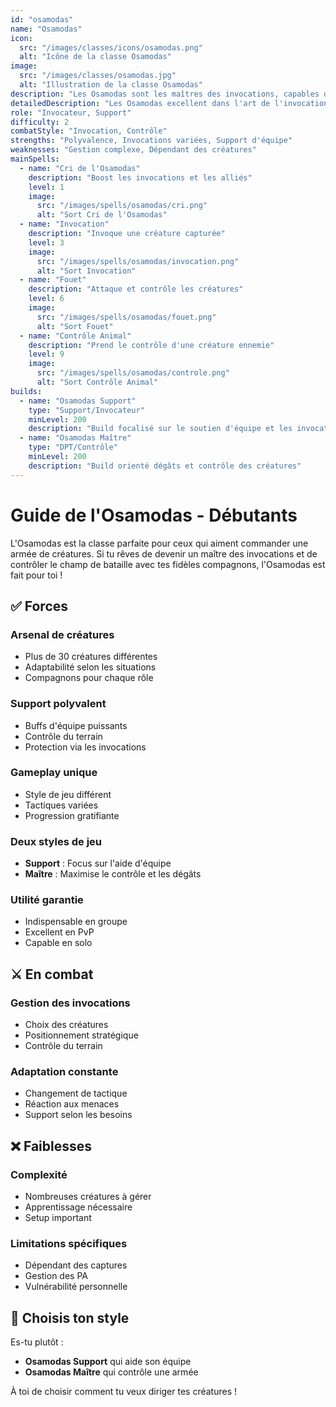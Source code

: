 ```yaml
---
id: "osamodas"
name: "Osamodas"
icon:
  src: "/images/classes/icons/osamodas.png"
  alt: "Icône de la classe Osamodas"
image:
  src: "/images/classes/osamodas.jpg"
  alt: "Illustration de la classe Osamodas"
description: "Les Osamodas sont les maîtres des invocations, capables de capturer et contrôler plus de 30 créatures différentes pour combattre à leurs côtés."
detailedDescription: "Les Osamodas excellent dans l'art de l'invocation et du contrôle des créatures. Leur capacité unique à capturer, invoquer et diriger une grande variété de monstres leur permet d'adapter leur stratégie à chaque situation. En tant que maîtres des bêtes, ils peuvent non seulement invoquer des créatures pour le combat, mais aussi les renforcer et les soigner. Cette polyvalence, combinée à leurs capacités de support d'équipe, en fait des alliés précieux malgré la complexité de leur gameplay."
role: "Invocateur, Support"
difficulty: 2
combatStyle: "Invocation, Contrôle"
strengths: "Polyvalence, Invocations variées, Support d'équipe"
weaknesses: "Gestion complexe, Dépendant des créatures"
mainSpells:
  - name: "Cri de l'Osamodas"
    description: "Boost les invocations et les alliés"
    level: 1
    image:
      src: "/images/spells/osamodas/cri.png"
      alt: "Sort Cri de l'Osamodas"
  - name: "Invocation"
    description: "Invoque une créature capturée"
    level: 3
    image:
      src: "/images/spells/osamodas/invocation.png"
      alt: "Sort Invocation"
  - name: "Fouet"
    description: "Attaque et contrôle les créatures"
    level: 6
    image:
      src: "/images/spells/osamodas/fouet.png"
      alt: "Sort Fouet"
  - name: "Contrôle Animal"
    description: "Prend le contrôle d'une créature ennemie"
    level: 9
    image:
      src: "/images/spells/osamodas/controle.png"
      alt: "Sort Contrôle Animal"
builds:
  - name: "Osamodas Support"
    type: "Support/Invocateur"
    minLevel: 200
    description: "Build focalisé sur le soutien d'équipe et les invocations de support"
  - name: "Osamodas Maître"
    type: "DPT/Contrôle"
    minLevel: 200
    description: "Build orienté dégâts et contrôle des créatures"
---
```


# Guide de l'Osamodas - Débutants

L'Osamodas est la classe parfaite pour ceux qui aiment commander une armée de créatures. Si tu rêves de devenir un maître des invocations et de contrôler le champ de bataille avec tes fidèles compagnons, l'Osamodas est fait pour toi !

## ✅ Forces

### Arsenal de créatures
- Plus de 30 créatures différentes
- Adaptabilité selon les situations
- Compagnons pour chaque rôle

### Support polyvalent
- Buffs d'équipe puissants
- Contrôle du terrain
- Protection via les invocations

### Gameplay unique
- Style de jeu différent
- Tactiques variées
- Progression gratifiante

### Deux styles de jeu
- **Support** : Focus sur l'aide d'équipe
- **Maître** : Maximise le contrôle et les dégâts

### Utilité garantie
- Indispensable en groupe
- Excellent en PvP
- Capable en solo

## ⚔️ En combat

### Gestion des invocations
- Choix des créatures
- Positionnement stratégique
- Contrôle du terrain

### Adaptation constante
- Changement de tactique
- Réaction aux menaces
- Support selon les besoins

## ❌ Faiblesses

### Complexité
- Nombreuses créatures à gérer
- Apprentissage nécessaire
- Setup important

### Limitations spécifiques
- Dépendant des captures
- Gestion des PA
- Vulnérabilité personnelle

## 🤔 Choisis ton style

Es-tu plutôt :
- **Osamodas Support** qui aide son équipe
- **Osamodas Maître** qui contrôle une armée

À toi de choisir comment tu veux diriger tes créatures ! 